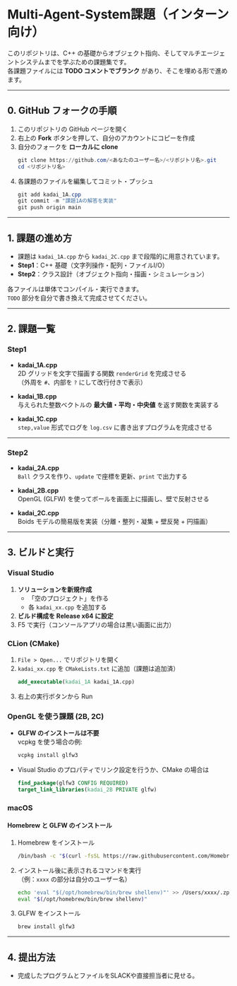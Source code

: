 # Multi-Agent-System課題（インターン向け）

このリポジトリは、C++ の基礎からオブジェクト指向、そしてマルチエージェントシステムまでを学ぶための課題集です。  
各課題ファイルには **TODO コメントでブランク** があり、そこを埋める形で進めます。

---

## 0. GitHub フォークの手順
1. このリポジトリの GitHub ページを開く
2. 右上の **Fork** ボタンを押して、自分のアカウントにコピーを作成
3. 自分のフォークを **ローカルに clone**
   ```powershell
   git clone https://github.com/<あなたのユーザー名>/<リポジトリ名>.git
   cd <リポジトリ名>
   ```
4. 各課題のファイルを編集してコミット・プッシュ
   ```powershell
   git add kadai_1A.cpp
   git commit -m "課題1Aの解答を実装"
   git push origin main
   ```

---

## 1. 課題の進め方
- 課題は `kadai_1A.cpp` から `kadai_2C.cpp` まで段階的に用意されています。
- **Step1**：C++ 基礎（文字列操作・配列・ファイルI/O）
- **Step2**：クラス設計（オブジェクト指向・描画・シミュレーション）

各ファイルは単体でコンパイル・実行できます。  
`TODO` 部分を自分で書き換えて完成させてください。

---

## 2. 課題一覧

### Step1
- **kadai_1A.cpp**  
  2D グリッドを文字で描画する関数 `renderGrid` を完成させる  
  （外周を `#`、内部を `?` にして改行付きで表示）

- **kadai_1B.cpp**  
  与えられた整数ベクトルの **最大値・平均・中央値** を返す関数を実装する  

- **kadai_1C.cpp**  
  `step,value` 形式でログを `log.csv` に書き出すプログラムを完成させる  

---

### Step2
- **kadai_2A.cpp**  
  `Ball` クラスを作り、`update` で座標を更新、`print` で出力する  

- **kadai_2B.cpp**  
  OpenGL (GLFW) を使ってボールを画面上に描画し、壁で反射させる  

- **kadai_2C.cpp**  
  Boids モデルの簡易版を実装（分離・整列・凝集 + 壁反発 + 円描画）  

---

## 3. ビルドと実行

### Visual Studio
1. **ソリューションを新規作成**
   - 「空のプロジェクト」を作る
   - 各 `kadai_xx.cpp` を追加する
2. **ビルド構成を Release x64 に設定**
3. F5 で実行（コンソールアプリの場合は黒い画面に出力）

### CLion (CMake)
1. `File > Open...` でリポジトリを開く
2. `kadai_xx.cpp` を `CMakeLists.txt` に追加（課題は追加済）
   ```cmake
   add_executable(kadai_1A kadai_1A.cpp)
   ```
3. 右上の実行ボタンから Run

### OpenGL を使う課題 (2B, 2C)
- **GLFW のインストールは不要**  
  vcpkg を使う場合の例:
  ```powershell
  vcpkg install glfw3
  ```
- Visual Studio のプロパティでリンク設定を行うか、CMake の場合は
  ```cmake
  find_package(glfw3 CONFIG REQUIRED)
  target_link_libraries(kadai_2B PRIVATE glfw)
  ```

### macOS
#### Homebrew と GLFW のインストール
1. Homebrew をインストール
   ```bash
   /bin/bash -c "$(curl -fsSL https://raw.githubusercontent.com/Homebrew/install/HEAD/install.sh)"
   ```
2. インストール後に表示されるコマンドを実行  
   （例：`xxxx` の部分は自分のユーザー名）
   ```bash
   echo 'eval "$(/opt/homebrew/bin/brew shellenv)"' >> /Users/xxxx/.zprofile
   eval "$(/opt/homebrew/bin/brew shellenv)"
   ```
3. GLFW をインストール
   ```bash
   brew install glfw3
   ```

---

## 4. 提出方法
- 完成したプログラムとファイルをSLACKや直接担当者に見せる。
